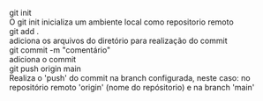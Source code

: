git init <br>
O git init inicializa um ambiente local como repositorio remoto <br>
git add . <br>
adiciona os arquivos do diretório para realização do commit<br>
git commit -m "comentário" <br>
adiciona o commit<br>
git push origin main <br>
Realiza o 'push' do commit na branch configurada, neste caso: no repositório remoto 'origin' (nome do repósitorio) e na branch 'main'<br>

